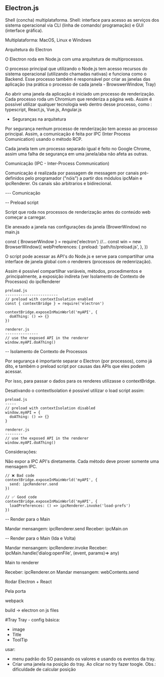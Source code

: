## Electron.js

Shell (concha) multiplataforma. Shell: interface para acesso as serviços dos sistema operacional via CLI (linha de comando/ programação) e GUI (interface gráfica).

Multiplataforma: MacOS, Linux e Windows

Arquitetura do Electron

O Electron roda em Node.js com uma arquitetura de multiprocessos.

O processo principal que utilizando o Node.js tem acesso recursos do sistema operacional (utilizando chamadas nativas) e funciona como o Backend. Esse processo também é responsável por criar as janelas das aplicação (na prática o processo de cada janela - BrowswerWindow, Tray)

Ao abrir uma janela da aplicação é iniciado um processo de renderização. Cada processo roda um Chromium que renderiza a página web. Assim é possível utilizar qualquer tecnologia web dentro desse processo, como : typescript, React.js, Vue.js, Angular.js

- Seguranças na arquitetura

Por segurança nenhum processo de renderização tem acesso ao processo principal. Assim, a comunicação é feita por IPC (Inter Process Comunication) usando o método RCP.

Cada janela tem um processo separado igual é feito no Google Chrome, assim uma falha de segurança em uma janela/aba não afeta as outras.

Comunicação (IPC - Inter-Process Communication)

Comunicação é realizada por passagem de messagem por canais pré-definidos pelo programador ("nóis") a partir dos módulos ipcMain e ipcRenderer. Os canais são arbitrarios e bidirecional.

--- Comunicação

-- Preload script

Script que roda nos processos de renderização antes do conteúdo web começar a carregar.

Ele anexado a janela nas configurações da janela (BrowerWindow) no main.js

const { BrowserWindow } = require('electron')
//...
const win = new BrowserWindow({
webPreferences: {
preload: 'path/to/preload.js',
},
})

O script pode acessar as API's do Node.js e serve para compartilhar uma interface de janela global com o renderers (processos de redenrização).

Assim é possível compartilhar variáveis, métodos, procedimentos e ,principalmente, a exposição indireta (ver Isolamento de Contexto de Processos) do ipcRenderer

```
preload.js
------------------------
// preload with contextIsolation enabled
const { contextBridge } = require('electron')

contextBridge.exposeInMainWorld('myAPI', {
  doAThing: () => {}
})

```

```
renderer.js
---------------
// use the exposed API in the renderer
window.myAPI.doAThing()
```

-- Isolamento de Contexto de Processos

Por segurança é importante separar o Electron (por processos), como já dito, e também o preload script por causas das APIs que eles podem acessar.

Por isso, para passar o dados para os renderes utilizasse o contextBridge.

Desativando o contextIsolation é possível utilizar o load script assim:

```
preload.js
-----
// preload with contextIsolation disabled
window.myAPI = {
  doAThing: () => {}
}

```

```
renderer.js
--------
// use the exposed API in the renderer
window.myAPI.doAThing()
```

Considerações:

Não expor a IPC API's diretamente. Cada método deve prover somente uma mensagem IPC.

```
// ❌ Bad code
contextBridge.exposeInMainWorld('myAPI', {
  send: ipcRenderer.send
})
```

```
// ✅ Good code
contextBridge.exposeInMainWorld('myAPI', {
  loadPreferences: () => ipcRenderer.invoke('load-prefs')
})
```

-- Render para o Main

Mandar mensangem: ipcRenderer.send
Receber: ipcMain.on

-- Render para o Main (Ida e Volta)

Mandar mensangem: ipcRenderer.invoke
Receber: ipcMain.handle('dialog:openFile', (event, params)=> any)

Main to renderer

Receber: ipcRenderer.on
Mandar mensangem: webContents.send

Rodar Electron + React

Pela porta

webpack

build -> electron on js files

#Tray
Tray - config básica:

- image
- Title
- ToolTip

usar:

- menu padrão do SO passando os valores e usando os eventos da tray.
- Criar uma janela na posição do tray. Ao clicar no try fazer toogle. Obs.: dificuldade de calcular posição
